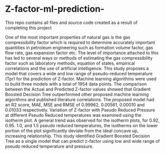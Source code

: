 # Z-factor-ml-prediction-
This repo contains all files and source code created as a result of completing this project

One of the most important properties of natural gas is the gas compressibility factor which is required to determine accurately important quantities in petroleum engineering such as formation volume factor, gas flow rate, gas expansion factor etc. The level of importance attached to this has led to several ways or methods of estimating the gas compressibility factor such as laboratory methods, equation of states, empirical correlations and the use of artificial intelligence. This study proposes a model that covers a wide and low range of pseudo-reduced temperature (Tpr) for the prediction of Z-factor.
Machine learning algorithms were used to build three models with a total of 1954 data points. The comparison between the Actual and Predicted Z-factor values showed that Gradient Boosted Decision Tree outperformed other proposed machine learning algorithms and published literature correlations. The proposed model had an R2 score, MAE, MSE and RMSE of 0.99962, 0.00561, 0.00010 and 0.01033 respectively. Variation of Z-factor with Pseudo Reduced Pressure at different Pseudo Reduced temperatures was examined using the isotherm plot. A general trend was observed for the isotherm plots, for 0.92, 0.95. 1.0, and 1.5 pseudo reduced temperatures, the isotherms on the lower portion of the plot significantly deviate from the ideal concave up, increasing relationship. This study identified Gradient Boosted Decision Tree as a single model that can predict z-factor using low and wide range of pseudo reduced temperature and pressure.
